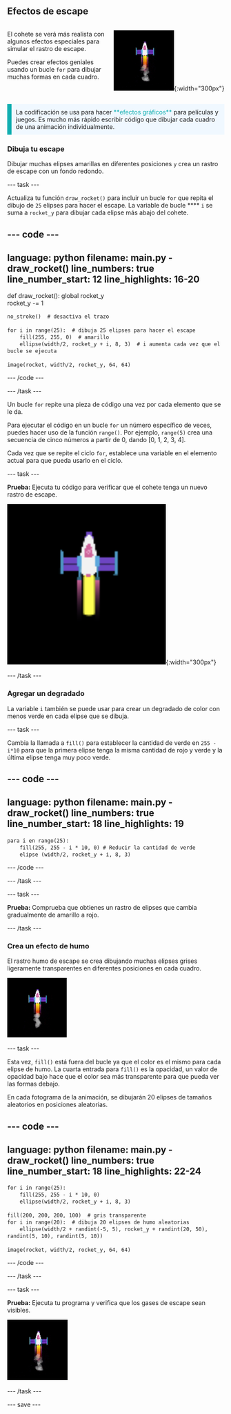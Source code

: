 ## Efectos de escape

<div style="display: flex; flex-wrap: wrap">
<div style="flex-basis: 200px; flex-grow: 1; margin-right: 15px;">

El cohete se verá más realista con algunos efectos especiales para simular el rastro de escape. 

Puedes crear efectos geniales usando un bucle `for` para dibujar muchas formas en cada cuadro.

</div>
<div>

![El cohete en pleno vuelo con un rastro de escape.](images/flying_rocket.gif){:width="300px"}

</div>
</div>

<p style="border-left: solid; border-width:10px; border-color: #0faeb0; background-color: aliceblue; padding: 10px;">
La codificación se usa para hacer <span style="color: #0faeb0">**efectos gráficos**</span> para películas y juegos. Es mucho más rápido escribir código que dibujar cada cuadro de una animación individualmente. </p>

### Dibuja tu escape

Dibujar muchas elipses amarillas en diferentes posiciones `y` crea un rastro de escape con un fondo redondo.

--- task ---

Actualiza tu función `draw_rocket()` para incluir un bucle `for` que repita el dibujo de `25` elipses para hacer el escape. La variable de bucle **** `i` se suma a `rocket_y` para dibujar cada elipse más abajo del cohete.

--- code ---
---
language: python filename: main.py - draw_rocket() line_numbers: true line_number_start: 12
line_highlights: 16-20
---

def draw_rocket(): global rocket_y   
rocket_y -= 1   

    no_stroke()  # desactiva el trazo
    
    for i in range(25):  # dibuja 25 elipses para hacer el escape 
        fill(255, 255, 0)  # amarillo
        ellipse(width/2, rocket_y + i, 8, 3)  # i aumenta cada vez que el bucle se ejecuta
    
    image(rocket, width/2, rocket_y, 64, 64)


--- /code ---

--- /task ---

Un bucle `for` repite una pieza de código una vez por cada elemento que se le da.

Para ejecutar el código en un bucle `for` un número específico de veces, puedes hacer uso de la función `range()`. Por ejemplo, `range(5)` crea una secuencia de cinco números a partir de 0, dando [0, 1, 2, 3, 4].

Cada vez que se repite el ciclo `for`, establece una variable en el elemento actual para que pueda usarlo en el ciclo.

--- task ---

**Prueba:** Ejecuta tu código para verificar que el cohete tenga un nuevo rastro de escape.

![Un primer plano del cohete con un rastro de escape.](images/rocket_exhaust.png){:width="300px"}

--- /task ---

### Agregar un degradado

La variable `i` también se puede usar para crear un degradado de color con menos verde en cada elipse que se dibuja.

--- task ---

Cambia la llamada a `fill()` para establecer la cantidad de verde en `255 - i*10` para que la primera elipse tenga la misma cantidad de rojo y verde y la última elipse tenga muy poco verde.

--- code ---
---
language: python filename: main.py - draw_rocket() line_numbers: true line_number_start: 18
line_highlights: 19
---

    para i en rango(25):   
        fill(255, 255 - i * 10, 0) # Reducir la cantidad de verde 
        elipse (width/2, rocket_y + i, 8, 3)

--- /code ---

--- /task ---

--- task ---

**Prueba:** Comprueba que obtienes un rastro de elipses que cambia gradualmente de amarillo a rojo.

--- /task ---

### Crea un efecto de humo

El rastro humo de escape se crea dibujando muchas elipses grises ligeramente transparentes en diferentes posiciones en cada cuadro.

![Una animación lenta del efecto de humo.](images/rocket_smoke.gif)

--- task ---

Esta vez, `fill()` está fuera del bucle ya que el color es el mismo para cada elipse de humo. La cuarta entrada para `fill()` es la opacidad, un valor de opacidad bajo hace que el color sea más transparente para que pueda ver las formas debajo.

En cada fotograma de la animación, se dibujarán 20 elipses de tamaños aleatorios en posiciones aleatorias.

--- code ---
---
language: python filename: main.py - draw_rocket() line_numbers: true line_number_start: 18
line_highlights: 22-24
---

    for i in range(25):  
        fill(255, 255 - i * 10, 0)   
        ellipse(width/2, rocket_y + i, 8, 3)    
    
    fill(200, 200, 200, 100)  # gris transparente
    for i in range(20):  # dibuja 20 elipses de humo aleatorias    
        ellipse(width/2 + randint(-5, 5), rocket_y + randint(20, 50), randint(5, 10), randint(5, 10))    
    
    image(rocket, width/2, rocket_y, 64, 64)

--- /code ---

--- /task ---

--- task ---

**Prueba:** Ejecuta tu programa y verifica que los gases de escape sean visibles.

![Un primer plano del cohete y la estela de escape con humo añadido.](images/rocket_exhaust_circles.gif)

--- /task ---

--- save ---
